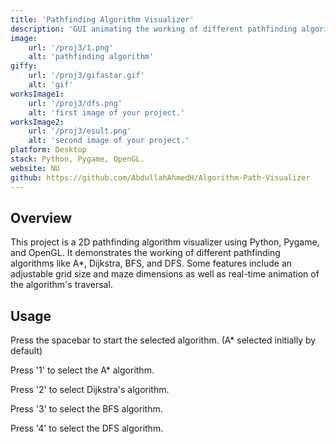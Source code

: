 ```yaml
---
title: 'Pathfinding Algorithm Visualizer'
description: 'GUI animating the working of different pathfinding algorithms'
image:
    url: '/proj3/1.png'
    alt: 'pathfinding algorithm'
giffy:
    url: '/proj3/gifastar.gif'
    alt: 'gif'
worksImage1:
    url: '/proj3/dfs.png'
    alt: 'first image of your project.'
worksImage2:
    url: '/proj3/esult.png'
    alt: 'second image of your project.'
platform: Desktop
stack: Python, Pygame, OpenGL.
website: NU
github: https://github.com/AbdullahAhmedH/Algorithm-Path-Visualizer
---
```


## Overview

This project is a 2D pathfinding algorithm visualizer using Python, Pygame, and OpenGL. It demonstrates the working of different pathfinding algorithms like A*, Dijkstra, BFS, and DFS. Some features include an adjustable grid size and maze dimensions as well as real-time animation of the algorithm's traversal.

## Usage

Press the spacebar to start the selected algorithm. (A* selected initially by default)

Press '1' to select the A* algorithm.

Press '2' to select Dijkstra's algorithm.

Press '3' to select the BFS algorithm.

Press '4' to select the DFS algorithm.

